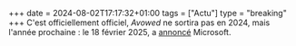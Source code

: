 +++ 
date = 2024-08-02T17:17:32+01:00
tags = ["Actu"]
type = "breaking"
+++ 
C'est officiellement officiel, *Avowed* ne sortira pas en 2024, mais l'année prochaine : le 18 février 2025, a [annoncé](https://x.com/Xbox/status/1819495487155982486) Microsoft.